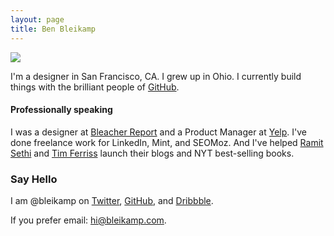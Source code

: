 ```yaml
---
layout: page
title: Ben Bleikamp
---
```


<img src="/images/ben.png" class="pull-right">

I'm a designer in San Francisco, CA. I grew up in Ohio. I currently build things with the brilliant people of [GitHub](http://www.github.com).

<h4>Professionally speaking</h4>

I was a designer at [Bleacher Report](http://bleacherreport.com) and a Product Manager at [Yelp](http://yelp.com). I've done freelance work for LinkedIn, Mint, and SEOMoz. And I've helped [Ramit Sethi](http://iwillteachyoutoberich.com) and [Tim Ferriss](http://fourhourblog.com) launch their blogs and NYT best-selling books.

<h3>Say Hello</h3>

I am @bleikamp on [Twitter](http://twitter.com/bleikamp), [GitHub](http://github.com/bleikamp), and [Dribbble](http://dribbble.com/bleikamp).

If you prefer email: [hi@bleikamp.com](mailto:hi@bleikamp.com).